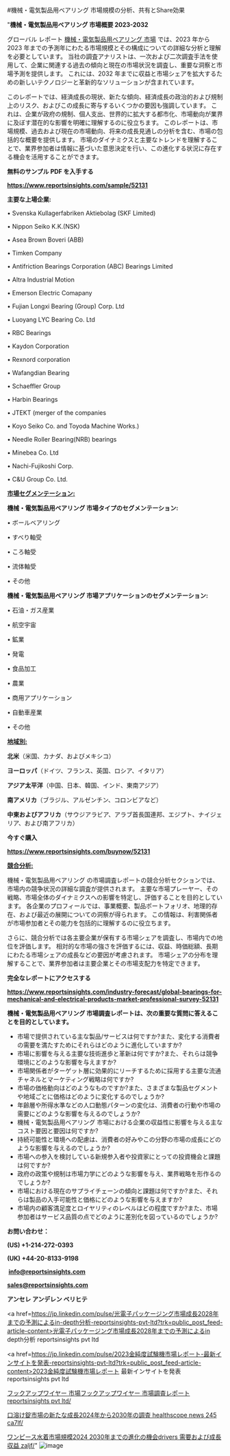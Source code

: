 #機械・電気製品用ベアリング 市場規模の分析、共有とShare効果

"<strong>機械・電気製品用ベアリング 市場概要 2023-2032</strong>

グローバル レポート <a href=https://www.reportsinsights.com/sample/52131>機械・電気製品用ベアリング 市場</a> では、2023 年から 2023 年までの予測年にわたる市場規模とその構成についての詳細な分析と理解を必要としています。 当社の調査アナリストは、一次および二次調査手法を使用して、企業に関連する過去の傾向と現在の市場状況を調査し、重要な洞察と市場予測を提供します。 これには、2032 年までに収益と市場シェアを拡大​​するための新しいテクノロジーと革新的なソリューションが含まれています。

このレポートでは、経済成長の現状、新たな傾向、経済成長の政治的および規制上のリスク、およびこの成長に寄与するいくつかの要因も強調しています。 これは、企業が政府の規制、個人支出、世界的に拡大する都市化、市場動向が業界に及ぼす潜在的な影響を明確に理解するのに役立ちます。 このレポートは、市場規模、過去および現在の市場動向、将来の成長見通しの分析を含む、市場の包括的な概要を提供します。 市場のダイナミクスと主要なトレンドを理解することで、業界参加者は情報に基づいた意思決定を行い、この進化する状況に存在する機会を活用することができます。

<strong><b>無料のサンプル PDF を入手する</b></strong>

<a href=https://www.reportsinsights.com/sample/52131><strong><u>https://www.reportsinsights.com/sample/52131</u></strong></a>

<strong>主要な上場企業:</strong>

• Svenska Kullagerfabriken Aktiebolag (SKF Limited)

• Nippon Seiko K.K.(NSK)

• Asea Brown Boveri (ABB)

• Timken Company

• Antifriction Bearings Corporation (ABC) Bearings Limited

• Altra Industrial Motion

• Emerson Electric Comapany

• Fujian Longxi Bearing (Group) Corp.  Ltd

• Luoyang LYC Bearing Co.  Ltd

• RBC Bearings

• Kaydon Corporation

• Rexnord corporation

• Wafangdian Bearing

• Schaeffler Group

• Harbin Bearings

• JTEKT (merger of the companies

•  Koyo Seiko Co. and Toyoda Machine Works.)

• Needle Roller Bearing(NRB) bearings

• Minebea Co.  Ltd

• Nachi-Fujikoshi Corp.

• C&U Group Co.  Ltd.

<strong><u>市場セグメンテーション</u></strong><strong><u>:</u></strong>

<strong>機械・電気製品用ベアリング 市場タイプのセグメンテーション:</strong>

• ボールベアリング

• すべり軸受

• ころ軸受

• 流体軸受

• その他

<strong>機械・電気製品用ベアリング 市場アプリケーションのセグメンテーション:</strong>

• 石油・ガス産業

• 航空宇宙

• 鉱業

• 発電

• 食品加工

• 農業

• 商用アプリケーション

• 自動車産業

• その他

<strong><u>地域別</u></strong><strong><u>:</u></strong>

<strong>北米</strong>（米国、カナダ、およびメキシコ）

<strong>ヨーロッパ</strong>（ドイツ、フランス、英国、ロシア、イタリア）

<strong>アジア太平洋</strong>（中国、日本、韓国、インド、東南アジア）

<strong>南アメリカ</strong>（ブラジル、アルゼンチン、コロンビアなど）

<strong>中東およびアフリカ</strong>（サウジアラビア、アラブ首長国連邦、エジプト、ナイジェリア、および南アフリカ）

<strong>今すぐ購入</strong>

<a href=https://www.reportsinsights.com/buynow/52131><strong><u>https://www.reportsinsights.com/buynow/52131</u></strong></a>

<strong><u>競合分析:</u></strong>

機械・電気製品用ベアリング の市場調査レポートの競合分析セクションでは、市場内の競争状況の詳細な調査が提供されます。 主要な市場プレーヤー、その戦略、市場全体のダイナミクスへの影響を特定し、評価することを目的としています。 各企業のプロフィールでは、事業概要、製品ポートフォリオ、地理的存在、および最近の展開についての洞察が得られます。 この情報は、利害関係者が市場参加者とその能力を包括的に理解するのに役立ちます。

さらに、競合分析では各主要企業が保有する市場シェアを調査し、市場内での地位を評価します。 相対的な市場の強さを評価するには、収益、時価総額、長期にわたる市場シェアの成長などの要因が考慮されます。 市場シェアの分布を理解することで、業界参加者は主要企業とその市場支配力を特定できます。

<strong>完全なレポートにアクセスする</strong>

<a href=https://www.reportsinsights.com/industry-forecast/global-bearings-for-mechanical-and-electrical-products-market-professional-survey-52131><strong><u><b>https://www.reportsinsights.com/industry-forecast/global-bearings-for-mechanical-and-electrical-products-market-professional-survey-52131</b></u></strong></a>

<strong><b>機械・電気製品用ベアリング 市場調査レポートは、次の重要な質問に答えることを目的としています。</b></strong>
<ul>
  <li>市場で提供されている主な製品/サービスは何ですか?また、変化する消費者の需要を満たすためにそれらはどのように進化していますか?</li>
  <li>市場に影響を与える主要な技術進歩と革新は何ですか?また、それらは競争環境にどのような影響を与えますか?</li>
  <li>市場関係者がターゲット層に効果的にリーチするために採用する主要な流通チャネルとマーケティング戦略は何ですか?</li>
  <li>市場の価格動向はどのようなものですか?また、さまざまな製品セグメントや地域ごとに価格はどのように変化するのでしょうか?</li>
  <li>年齢層や所得水準などの人口動態パターンの変化は、消費者の行動や市場の需要にどのような影響を与えるのでしょうか?</li>
  <li>機械・電気製品用ベアリング 市場における企業の収益性に影響を与える主なコスト要因と要因は何ですか?</li>
  <li>持続可能性と環境への配慮は、消費者の好みやこの分野の市場の成長にどのような影響を与えるのでしょうか?</li>
  <li>市場への参入を検討している新規参入者や投資家にとっての投資機会と課題は何ですか?</li>
  <li>政府の政策や規制は市場力学にどのような影響を与え、業界戦略を形作るのでしょうか?</li>
  <li>市場における現在のサプライチェーンの傾向と課題は何ですか?また、それらは製品の入手可能性と価格にどのような影響を与えますか?</li>
  <li>市場内の顧客満足度とロイヤリティのレベルはどの程度ですか?また、市場参加者はサービス品質の点でどのように差別化を図っているのでしょうか?</li>
</ul>
<strong>お問い合わせ：</strong>

<strong>(US) +1-214-272-0393</strong>

<strong>(UK) +44-20-8133-9198</strong>

<strong> </strong><a href=info@reportsinsights.com><strong><u>info@reportsinsights.com</u></strong></a>

<a href=sales@reportsinsights.com><strong><u>sales@reportsinsights.com</u></strong></a>

<strong>アンセレ アンデレン ベリヒテ</strong>

<a href=https://jp.linkedin.com/pulse/光電子パッケージング市場成長2028年までの予測によるin-depth分析-reportsinsights-pvt-ltd?trk=public_post_feed-article-content>光電子パッケージング市場成長2028年までの予測によるin depth分析 reportsinsights pvt ltd</a>

<a href=https://jp.linkedin.com/pulse/2023金純度試験機市場レポート-最新インサイトを発表-reportsinsights-pvt-ltd?trk=public_post_feed-article-content>2023金純度試験機市場レポート 最新インサイトを発表 reportsinsights pvt ltd</a>

<a href=https://www.linkedin.com/pulse/フックアップワイヤー-市場フックアップワイヤー-市場調査レポート-reportsinsights-pvt-ltd/>フックアップワイヤー 市場フックアップワイヤー 市場調査レポート reportsinsights pvt ltd/</a>

<a href=https://www.linkedin.com/pulse/口溶け錠市場の新たな成長2024年から2030年の調査-healthscope-news-245-ca7lf/>口溶け錠市場の新たな成長2024年から2030年の調査 healthscope news 245 ca7lf/</a>

<a href=https://www.linkedin.com/pulse/ワンピース水着市場規模2024-2030年までの進化の機会drivers-需要および成長収益-zaljf/>ワンピース水着市場規模2024 2030年までの進化の機会drivers 需要および成長収益 zaljf/</a>"
![image](https://github.com/aanak123/RIMarketer1/assets/158471119/d255570c-ebee-44e5-a3fb-778a88431383)
